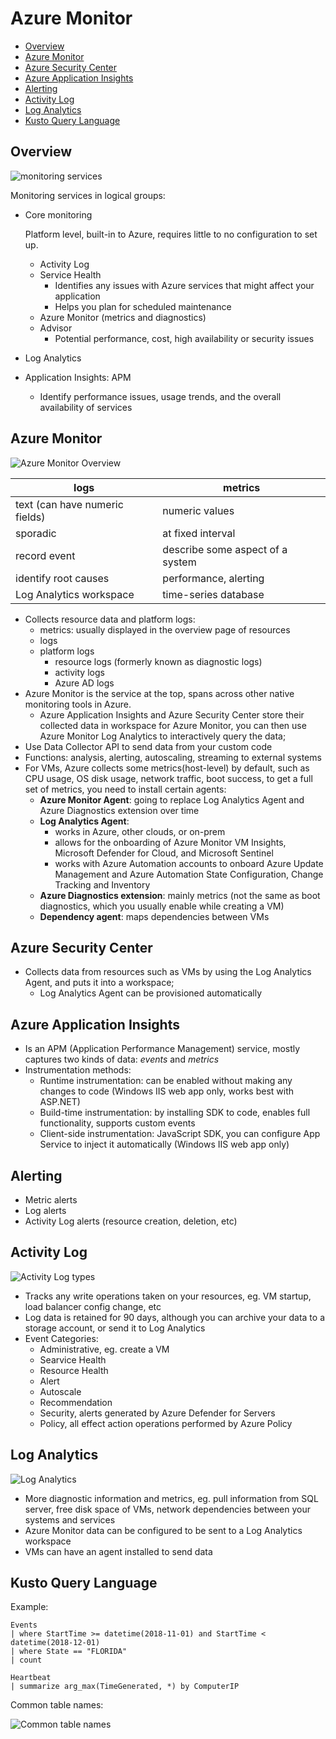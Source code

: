# Azure Monitor

- [Overview](#overview)
- [Azure Monitor](#azure-monitor)
- [Azure Security Center](#azure-security-center)
- [Azure Application Insights](#azure-application-insights)
- [Alerting](#alerting)
- [Activity Log](#activity-log)
- [Log Analytics](#log-analytics)
- [Kusto Query Language](#kusto-query-language)

## Overview

![monitoring services](images/azure_monitoring-services.png)

Monitoring services in logical groups:

- Core monitoring

  Platform level, built-in to Azure, requires little to no configuration to set up.

  - Activity Log
  - Service Health
    - Identifies any issues with Azure services that might affect your application
    - Helps you plan for scheduled maintenance
  - Azure Monitor (metrics and diagnostics)
  - Advisor
    - Potential performance, cost, high availability or security issues

- Log Analytics

- Application Insights: APM
  - Identify performance issues, usage trends, and the overall availability of services

## Azure Monitor

![Azure Monitor Overview](images/azure_monitor.png)

| logs                           | metrics                          |
| ------------------------------ | -------------------------------- |
| text (can have numeric fields) | numeric values                   |
| sporadic                       | at fixed interval                |
| record event                   | describe some aspect of a system |
| identify root causes           | performance, alerting            |
| Log Analytics workspace        | time-series database             |

- Collects resource data and platform logs:
  - metrics: usually displayed in the overview page of resources
  - logs
  - platform logs
    - resource logs (formerly known as diagnostic logs)
    - activity logs
    - Azure AD logs
- Azure Monitor is the service at the top, spans across other native monitoring tools in Azure.
  - Azure Application Insights and Azure Security Center store their collected data in workspace for Azure Monitor, you can then use Azure Monitor Log Analytics to interactively query the data;
- Use Data Collector API to send data from your custom code
- Functions: analysis, alerting, autoscaling, streaming to external systems
- For VMs, Azure collects some metrics(host-level) by default, such as CPU usage, OS disk usage, network traffic, boot success, to get a full set of metrics, you need to install certain agents:
  - **Azure Monitor Agent**: going to replace Log Analytics Agent and Azure Diagnostics extension over time
  - **Log Analytics Agent**:
    - works in Azure, other clouds, or on-prem
    - allows for the onboarding of Azure Monitor VM Insights, Microsoft Defender for Cloud, and Microsoft Sentinel
    - works with Azure Automation accounts to onboard Azure Update Management and Azure Automation State Configuration, Change Tracking and Inventory
  - **Azure Diagnostics extension**: mainly metrics (not the same as boot diagnostics, which you usually enable while creating a VM)
  - **Dependency agent**: maps dependencies between VMs

## Azure Security Center

- Collects data from resources such as VMs by using the Log Analytics Agent, and puts it into a workspace;
  - Log Analytics Agent can be provisioned automatically

## Azure Application Insights

- Is an APM (Application Performance Management) service, mostly captures two kinds of data: *events* and *metrics*
- Instrumentation methods:
  - Runtime instrumentation: can be enabled without making any changes to code (Windows IIS web app only, works best with ASP.NET)
  - Build-time instrumentation: by installing SDK to code, enables full functionality, supports custom events
  - Client-side instrumentation: JavaScript SDK, you can configure App Service to inject it automatically (Windows IIS web app only)


## Alerting

- Metric alerts
- Log alerts
- Activity Log alerts (resource creation, deletion, etc)


## Activity Log

![Activity Log types](images/azure_activity-logs.png)

- Tracks any write operations taken on your resources, eg. VM startup, load balancer config change, etc
- Log data is retained for 90 days, although you can archive your data to a storage account, or send it to Log Analytics
- Event Categories:
  - Administrative, eg. create a VM
  - Searvice Health
  - Resource Health
  - Alert
  - Autoscale
  - Recommendation
  - Security, alerts generated by Azure Defender for Servers
  - Policy, all effect action operations performed by Azure Policy

## Log Analytics

![Log Analytics](images/azure_log-analytics.png)

- More diagnostic information and metrics, eg. pull information from SQL server, free disk space of VMs, network dependencies between your systems and services
- Azure Monitor data can be configured to be sent to a Log Analytics workspace
- VMs can have an agent installed to send data


## Kusto Query Language

Example:

```
Events
| where StartTime >= datetime(2018-11-01) and StartTime < datetime(2018-12-01)
| where State == "FLORIDA"
| count
```

```
Heartbeat
| summarize arg_max(TimeGenerated, *) by ComputerIP
```

Common table names:

![Common table names](images/azure_common-log-tables.png)

